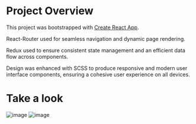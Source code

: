 # Project Overview

This project was bootstrapped with [Create React App](https://github.com/facebook/create-react-app).

React-Router used for seamless navigation and dynamic page rendering.

Redux used to ensure consistent state management and an efficient data flow across components.

Design was enhanced with SCSS to produce responsive and modern user interface components, ensuring a cohesive user experience on all devices.

# Take a look

![image](https://github.com/AgnetaSmergelyte/final-assignment-front/assets/131288227/0fd1fc0f-461c-48f8-b5a6-439e98b4d412) ![image](https://github.com/AgnetaSmergelyte/final-assignment-front/assets/131288227/1cad3a24-4224-4bfc-a3b4-e354784bf753)



